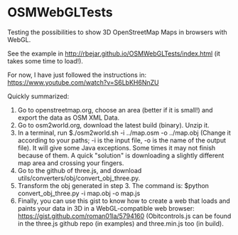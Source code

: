 # OSMWebGLTests

Testing the possibilities to show 3D OpenStreetMap Maps in browsers with WebGL.

See the example in <http://rbejar.github.io/OSMWebGLTests/index.html> (it takes some time to load!).

For now, I have just followed the instructions in:
<https://www.youtube.com/watch?v=S6LbKH6NnZU>

Quickly summarized:

1.  Go to openstreetmap.org, choose an area (better if it is small!) and export the data as OSM XML Data.
1.  Go to osm2world.org, download the latest build (binary). Unzip it.
1.  In a terminal, run $./osm2world.sh -i ../map.osm -o ../map.obj (Change it according to your paths; -i is the input file, -o is the name of the output file). It will give some Java exceptions. Some times it may not finish because of them. A quick "solution" is downloading a slightly different map area and crossing your fingers.
1.  Go to the github of three.js, and download utils/converters/obj/convert_obj_three.py.
1.  Transform the obj generated in step 3. The command is: $python convert_obj_three.py -i map.obj -o map.js
1.  Finally, you can use this gist to know how to create a web that loads and paints your data in 3D in a WebGL-compatible web browser: <https://gist.github.com/roman01la/5794160> (Obitcontrols.js can be found in the three.js github repo (in examples) and three.min.js too (in build). 